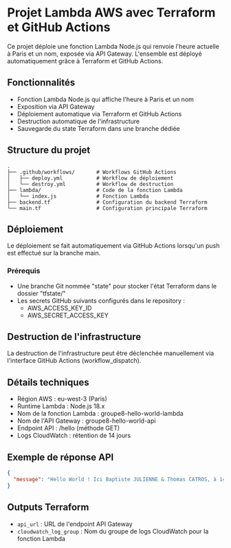 # Projet Lambda AWS avec Terraform et GitHub Actions

Ce projet déploie une fonction Lambda Node.js qui renvoie l'heure actuelle à Paris et un nom, exposée via API Gateway. L'ensemble est déployé automatiquement grâce à Terraform et GitHub Actions.

## Fonctionnalités

- Fonction Lambda Node.js qui affiche l'heure à Paris et un nom
- Exposition via API Gateway
- Déploiement automatique via Terraform et GitHub Actions
- Destruction automatique de l'infrastructure
- Sauvegarde du state Terraform dans une branche dédiée

## Structure du projet

```
.
├── .github/workflows/       # Workflows GitHub Actions
│   ├── deploy.yml           # Workflow de déploiement
│   └── destroy.yml          # Workflow de destruction
├── lambda/                  # Code de la fonction Lambda
│   └── index.js             # Fonction Lambda
├── backend.tf               # Configuration du backend Terraform
└── main.tf                  # Configuration principale Terraform
```

## Déploiement

Le déploiement se fait automatiquement via GitHub Actions lorsqu'un push est effectué sur la branche main.

### Prérequis

- Une branche Git nommée "state" pour stocker l'état Terraform dans le dossier "tfstate/"
- Les secrets GitHub suivants configurés dans le repository :
  - AWS_ACCESS_KEY_ID
  - AWS_SECRET_ACCESS_KEY

## Destruction de l'infrastructure

La destruction de l'infrastructure peut être déclenchée manuellement via l'interface GitHub Actions (workflow_dispatch).

## Détails techniques

- Région AWS : eu-west-3 (Paris)
- Runtime Lambda : Node.js 18.x
- Nom de la fonction Lambda : groupe8-hello-world-lambda
- Nom de l'API Gateway : groupe8-hello-world-api
- Endpoint API : /hello (méthode GET)
- Logs CloudWatch : rétention de 14 jours

## Exemple de réponse API

```json
{
  "message": "Hello World ! Ici Baptiste JULIENNE & Thomas CATROS, à 14:30"
}
```

## Outputs Terraform

- `api_url` : URL de l'endpoint API Gateway
- `cloudwatch_log_group` : Nom du groupe de logs CloudWatch pour la fonction Lambda